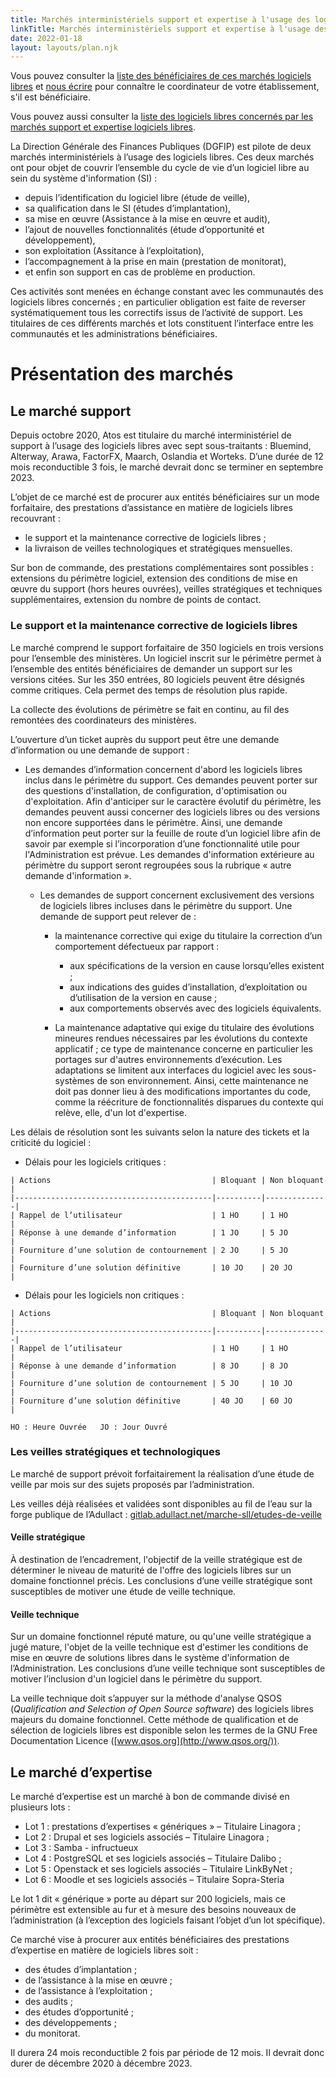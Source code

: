 ```yaml
---
title: Marchés interministériels support et expertise à l'usage des logiciels libres
linkTitle: Marchés interministériels support et expertise à l'usage des logiciels libres
date: 2022-01-18
layout: layouts/plan.njk
---
```


<div class="fr-highlight">
  <p>Vous pouvez consulter la <a href="https://man.sr.ht/~etalab/logiciels-libres/marches-logiciels-libres.md" title="Liste des bénéficiaires des marchés support et expertise logiciels libres - Lien externe">liste des bénéficiaires de ces marchés logiciels libres</a> et <a href="/contacts">nous écrire</a> pour connaître le coordinateur de votre établissement, s'il est bénéficiaire.</p>
  <p>Vous pouvez aussi consulter la <a href="https://man.sr.ht/~etalab/logiciels-libres/marches-logiciels-libres-liste-logiciels.md" title="Liste des logiciels libres concernés par les marchés support et expertise logiciels libres - Lien externe">liste des logiciels libres concernés par les marchés support et expertise logiciels libres</a>.</p>
</div>

La Direction Générale des Finances Publiques (DGFIP) est pilote de deux marchés interministériels à l’usage des logiciels libres. Ces deux marchés ont pour objet de couvrir l’ensemble du cycle de vie d’un logiciel libre au sein du système d'information (SI) :

- depuis l’identification du logiciel libre (étude de veille),
- sa qualification dans le SI (études d’implantation), 
- sa mise en œuvre (Assistance à la mise en œuvre et audit), 
- l’ajout de nouvelles fonctionnalités (étude d’opportunité et développement),
- son exploitation (Assitance à l’exploitation), 
- l’accompagnement à la prise en main (prestation de monitorat),
- et enfin son support en cas de problème en production.

Ces activités sont menées en échange constant avec les communautés des logiciels libres concernés ; en particulier obligation est faite de reverser systématiquement tous les correctifs issus de l’activité de support. Les titulaires de ces différents marchés et lots constituent l’interface entre les communautés et les administrations bénéficiaires.

# Présentation des marchés

## Le marché support

Depuis octobre 2020, Atos est titulaire du marché interministériel de support à l’usage des logiciels libres avec sept sous-traitants : Bluemind, Alterway, Arawa, FactorFX, Maarch, Oslandia et Worteks. D’une durée de 12 mois reconductible 3 fois, le marché devrait donc se terminer en septembre 2023.

L’objet de ce marché est de procurer aux entités bénéficiaires sur un mode forfaitaire, des prestations d’assistance en matière de logiciels libres recouvrant :

- le support et la maintenance corrective de logiciels libres ;
- la livraison de veilles technologiques et stratégiques mensuelles.

Sur bon de commande, des prestations complémentaires sont possibles : extensions du périmètre logiciel, extension des conditions de mise en œuvre du support (hors heures ouvrées), veilles stratégiques et techniques supplémentaires, extension du nombre de points de contact.

### Le support et la maintenance corrective de logiciels libres

Le marché comprend le support forfaitaire de 350 logiciels en trois versions pour l’ensemble des ministères. Un logiciel inscrit sur le périmètre permet à l’ensemble des entités bénéficiaires de demander un support sur les versions citées. Sur les 350 entrées, 80 logiciels peuvent être désignés comme critiques. Cela permet des temps de résolution plus rapide.

La collecte des évolutions de périmètre se fait en continu, au fil des remontées des coordinateurs des ministères.

L’ouverture d’un ticket auprès du support peut être une demande d’information ou une demande de support :

- Les demandes d’information concernent d'abord les logiciels libres inclus dans le périmètre du support. Ces demandes peuvent porter sur des questions d'installation, de configuration, d'optimisation ou d'exploitation. Afin d'anticiper sur le caractère évolutif du périmètre, les demandes peuvent aussi concerner des logiciels libres ou des versions non encore supportées dans le périmètre. Ainsi, une demande d’information peut porter sur la feuille de route d’un logiciel libre afin de savoir par exemple si l’incorporation d’une fonctionnalité utile pour l'Administration est prévue. Les demandes d'information extérieure au périmètre du support seront regroupées sous la rubrique « autre demande d'information ».
  
  - Les demandes de support concernent exclusivement des versions de logiciels libres incluses dans le périmètre du support. Une demande de support peut relever de :

	- la maintenance corrective qui exige du titulaire la correction d’un comportement défectueux par rapport :
	  - aux spécifications de la version en cause lorsqu’elles existent ;
	  - aux indications des guides d’installation, d’exploitation ou d’utilisation de la version en cause ;
	  - aux comportements observés avec des logiciels équivalents.

    - La maintenance adaptative qui exige du titulaire des évolutions mineures rendues nécessaires par les évolutions du contexte applicatif ; ce type de maintenance concerne en particulier les portages sur d'autres environnements d’exécution. Les adaptations se limitent aux interfaces du logiciel avec les sous-systèmes de son environnement. Ainsi, cette maintenance ne doit pas donner lieu à des modifications importantes du code, comme la réécriture de fonctionnalités disparues du contexte qui relève, elle, d'un lot d'expertise.

Les délais de résolution sont les suivants selon la nature des tickets et la criticité du logiciel :

- Délais pour les logiciels critiques :

```
| Actions                                    | Bloquant | Non bloquant |
|--------------------------------------------|----------|--------------|
| Rappel de l’utilisateur                    | 1 HO     | 1 HO         |
| Réponse à une demande d’information        | 1 JO     | 5 JO         |
| Fourniture d’une solution de contournement | 2 JO     | 5 JO         |
| Fourniture d’une solution définitive       | 10 JO    | 20 JO        |
```

- Délais pour les logiciels non critiques :

```
| Actions                                    | Bloquant | Non bloquant |
|--------------------------------------------|----------|--------------|
| Rappel de l’utilisateur                    | 1 HO     | 1 HO         |
| Réponse à une demande d’information        | 8 JO     | 8 JO         |
| Fourniture d’une solution de contournement | 5 JO     | 10 JO        |
| Fourniture d’une solution définitive       | 40 JO    | 60 JO        |
```

	HO : Heure Ouvrée 	JO : Jour Ouvré

### Les veilles stratégiques et technologiques

Le marché de support prévoit forfaitairement la réalisation d’une étude de veille par mois sur des sujets proposés par l’administration.

Les veilles déjà réalisées et validées sont disponibles au fil de l’eau sur la forge publique de l’Adullact : [gitlab.adullact.net/marche-sll/etudes-de-veille](https://gitlab.adullact.net/marche-sll/etudes-de-veille)

#### Veille stratégique

À destination de l’encadrement, l'objectif de la veille stratégique est de déterminer le niveau de maturité de l'offre des logiciels libres sur un domaine fonctionnel précis. Les conclusions d’une veille stratégique sont susceptibles de motiver une étude de veille technique.

#### Veille technique

Sur un domaine fonctionnel réputé mature, ou qu'une veille stratégique a jugé mature, l'objet de la veille technique est d'estimer les conditions de mise en œuvre de solutions libres dans le système d'information de l’Administration. Les conclusions d’une veille technique sont susceptibles de motiver l’inclusion d'un logiciel dans le périmètre du support.

La veille technique doit s’appuyer sur la méthode d'analyse QSOS (*Qualification and Selection of Open Source software*) des logiciels libres majeurs du domaine fonctionnel. Cette méthode de qualification et de sélection de logiciels libres est disponible selon les termes de la GNU Free Documentation Licence ([www.qsos.org](http://www.qsos.org/)).

## Le marché d’expertise

Le marché d’expertise est un marché à bon de commande divisé en plusieurs lots :

- Lot 1 : prestations d’expertises « génériques » – Titulaire Linagora ;
- Lot 2 : Drupal et ses logiciels associés – Titulaire Linagora ;
- Lot 3 : Samba - infructueux
- Lot 4 : PostgreSQL et ses logiciels associés – Titulaire Dalibo ;
- Lot 5 : Openstack et ses logiciels associés – Titulaire LinkByNet ;
- Lot 6 : Moodle et ses logiciels associés – Titulaire Sopra-Steria

Le lot 1 dit « générique » porte au départ sur 200 logiciels, mais ce périmètre est extensible au fur et à mesure des besoins nouveaux de l’administration (à l’exception des logiciels faisant l’objet d’un lot spécifique).

Ce marché vise à procurer aux entités bénéficiaires des prestations d’expertise en matière de logiciels libres soit :

- des études d’implantation ;
- de l’assistance à la mise en œuvre ;
- de l’assistance à l’exploitation ;
- des audits ;
- des études d’opportunité ;
- des développements ;
- du monitorat.

Il durera 24 mois reconductible 2 fois par période de 12 mois. Il devrait donc durer de décembre 2020 à décembre 2023.
